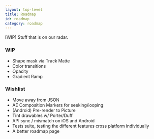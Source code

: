 ```yaml
---
layout: top-level
title: Roadmap
id: roadmap
category: roadmap
---
```


[WIP] Stuff that is on our radar.

### WIP

* Shape mask via Track Matte
* Color transitions
* Opacity
* Gradient Ramp

### Wishlist

* Move away from JSON
* AE Composition Markers for seeking/looping
* (Android) Pre-render to Picture
* Tint drawables w/ Porter/Duff
* API sync / mismatch on iOS and Android
* Tests suite, testing the different features cross platform individually
* A better roadmap page
